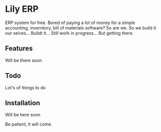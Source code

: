 # Lily ERP

ERP system for free.
Bored of paying a lot of money for a simple accounting, inverntory, bill of materials software?
So are we. So we build it our selves... Buildt it... Still work in progress... But getting there.

## Features
Will be there soon

## Todo
Lot's of things to do

## Installation
Will be here soon

Be patient, it will come.
